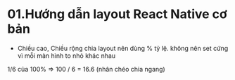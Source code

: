 # 01.Hướng dẫn layout React Native cơ bản

-   Chiều cao, Chiều rộng chia layout nên dùng % tỷ lệ. không nên set cứng vì mỗi màn hình to nhỏ khác nhau

1/6 của 100% => 100 / 6 = 16.6 (nhân chéo chia ngang)

